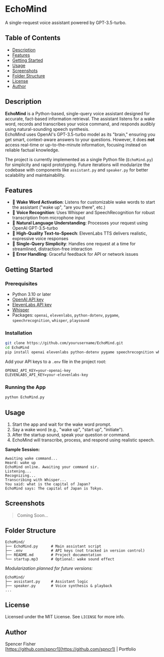 # EchoMind

A single-request voice assistant powered by GPT-3.5-turbo.

## Table of Contents
- [Description](#description)
- [Features](#features)
- [Getting Started](#getting-started)
- [Usage](#usage)
- [Screenshots](#screenshots)
- [Folder Structure](#folder-structure)
- [License](#license)
- [Author](#author)

## Description

**EchoMind** is a Python-based, single-query voice assistant designed for accurate, fact-based information retrieval. The assistant listens for a wake word, records and transcribes your voice command, and responds audibly using natural-sounding speech synthesis.  
EchoMind uses OpenAI's GPT-3.5-turbo model as its "brain," ensuring you get smart, context-aware answers to your questions. However, it does **not** access real-time or up-to-the-minute information, focusing instead on reliable factual knowledge.

The project is currently implemented as a single Python file (`EchoMind.py`) for simplicity and rapid prototyping. Future iterations will modularize the codebase with components like `assistant.py` and `speaker.py` for better scalability and maintainability.

## Features

- 🔹 **Wake Word Activation**: Listens for customizable wake words to start the assistant ("wake up", "are you there", etc.)
- 🔹 **Voice Recognition**: Uses Whisper and SpeechRecognition for robust transcription from microphone input
- 🔹 **Natural Language Understanding**: Processes your request using OpenAI GPT-3.5-turbo
- 🔹 **High-Quality Text-to-Speech**: ElevenLabs TTS delivers realistic, expressive voice responses
- 🔹 **Single-Query Simplicity**: Handles one request at a time for streamlined, distraction-free interaction
- 🔹 **Error Handling**: Graceful feedback for API or network issues

## Getting Started

### Prerequisites
- Python 3.10 or later
- [OpenAI API key](https://platform.openai.com/)
- [ElevenLabs API key](https://elevenlabs.io/)
- [Whisper](https://github.com/openai/whisper)
- Packages: `openai`, `elevenlabs`, `python-dotenv`, `pygame`, `speechrecognition`, `whisper`, `playsound`

### Installation

```bash
git clone https://github.com/yourusername/EchoMind.git
cd EchoMind
pip install openai elevenlabs python-dotenv pygame speechrecognition whisper playsound
```

Add your API keys to a `.env` file in the project root:
```
OPENAI_API_KEY=your-openai-key
ELEVENLABS_API_KEY=your-elevenlabs-key
```

### Running the App

```bash
python EchoMind.py
```

## Usage

1. Start the app and wait for the wake word prompt.
2. Say a wake word (e.g., "wake up", "start up", "initiate").
3. After the startup sound, speak your question or command.
4. EchoMind will transcribe, process, and respond using realistic speech.

**Sample Session:**
```text
Awaiting wake command...
Heard: wake up
EchoMind online. Awaiting your command sir.
Listening...
Recognizing...
Transcribing with Whisper...
You said: what is the capital of Japan?
EchoMind says: The capital of Japan is Tokyo.
```

## Screenshots

> Coming Soon...

## Folder Structure

```
EchoMind/
├── EchoMind.py      # Main assistant script
├── .env             # API keys (not tracked in version control)
├── README.md        # Project documentation
└── startup.mp3      # Optional: wake sound effect
```

_Modularization planned for future versions:_
```
EchoMind/
├── assistant.py     # Assistant logic
├── speaker.py       # Voice synthesis & playback
...
```

## License

Licensed under the MIT License. See `LICENSE` for more info.

## Author

Spencer Fisher  
[https://github.com/spncr1](https://github.com/spncr1) | Portfolio